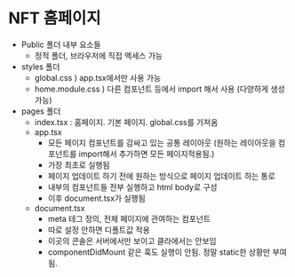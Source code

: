 # NFT 홈페이지

- Public 폴더 내부 요소들
  - 정적 폴더, 브라우저에 직접 엑세스 가능
- styles 폴더
  - global.css ) app.tsx에서만 사용 가능
  - home.module.css ) 다른 컴포넌트 등에서 import 해서 사용 (다양하게 생성 가능)
- pages 폴더
  - index.tsx : 홈페이지. 기본 페이지. global.css를 가져옴
  - app.tsx
    - 모든 페이지 컴포넌트를 감싸고 있는 공통 레이아웃 (원하는 레이아웃을 컴포넌트를 import해서 추가하면 모든 페이지적용됨.)
    - 가장 최초로 실행됨
    - 페이지 업데이트 하기 전에 원하는 방식으로 페이지 업데이트 하는 통로
    - 내부의 컴포넌트들 전부 실행하고 html body로 구성
    - 이후 document.tsx가 실행됨
  - document.tsx
    - meta 테그 정의, 전체 페이지에 관여하는 컴포넌트
    - 따로 설정 안하면 디폴트값 적용
    - 이곳의 콘솔은 서버에서만 보이고 클라에서는 안보임
    - componentDidMount 같은 훅도 실행이 안됨. 정말 static한 상황만 부여됨.
